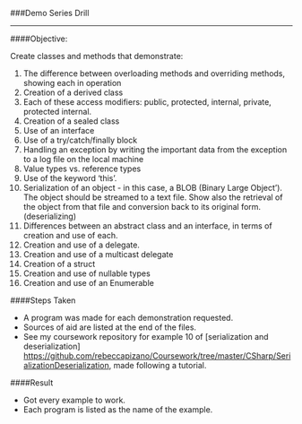 ###Demo Series Drill
___
####Objective:

Create classes and methods that demonstrate:
1. The difference between overloading methods and overriding methods, showing each in operation
2. Creation of a derived class
3. Each of these access modifiers: public, protected, internal, private, protected internal. 
4. Creation of a sealed class
5. Use of an interface
6. Use of a try/catch/finally block
7. Handling an exception by writing the important data from the exception to a log file on the local machine
8. Value types vs. reference types
9. Use of the keyword ‘this’.
10. Serialization of an object - in this case, a BLOB (Binary Large Object’). The object should be streamed to a text file. 
Show also the retrieval of the object from that file and conversion back to its original form. (deserializing)
11. Differences between an abstract class and an interface, in terms of creation and use of each.
12. Creation and use of a delegate.
13. Creation and use of a multicast delegate
14. Creation of a struct
15. Creation and use of nullable types
16. Creation and use of an Enumerable

####Steps Taken
* A program was made for each demonstration requested.
* Sources of aid are listed at the end of the files. 
* See my coursework repository for example 10 of [serialization and deserialization] https://github.com/rebeccapizano/Coursework/tree/master/CSharp/SerializationDeserialization, made following a tutorial.

####Result
* Got every example to work.
* Each program is listed as the name of the example.
